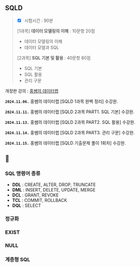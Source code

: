## SQLD
> - [x] 시험시간 : 90분
> 
> [1과목] **데이터 모델링의 이해** : 10문항 20점
> - 데이터 모델링의 이해
> - 데이터 모델과 SQL
>
> [2과목] **SQL 기본 및 활용** : 40문항 80점
> - SQL 기본
> - SQL 활용
> - 관리 구문


개정판 강의 : 
[홍쌤의 데이터랩](https://www.youtube.com/@hdatalab)


**`2024.11.06.`**
홍쌤의 데이터랩 [SQLD 1과목 완벽 정리] 수강완.

**`2024.11.11.`**
홍쌤의 데이터랩 [SQLD 2과목 PART1. SQL 기본] 수강완.

**`2024.11.13.`**
홍쌤의 데이터랩 [SQLD 2과목 PART2. SQL 활용] 수강완.

**`2024.11.14.`**
홍쌤의 데이터랩 [SQLD 2과목 PART3. 관리 구문] 수강완.

**`2024.11.15.`**
홍쌤의 데이터랩 [SQLD 기출문제 풀이 1회차] 수강완.





## 🤔

### SQL 명령어 종류

- **DDL** : CREATE, ALTER, DROP, TRUNCATE
- **DML** : INSERT, DELETE, UPDATE, MERGE
- **DCL** : GRANT, REVOKE
- **TCL** : COMMIT, ROLLBACK
- **DQL** : SELECT


### 정규화

### EXIST

### NULL

### 계층형 SQL
